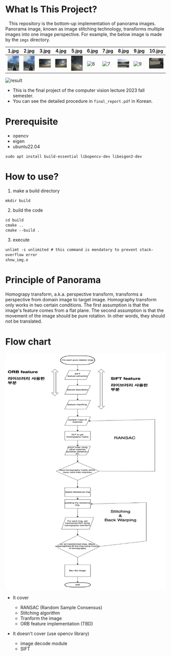 # What Is This Project?
&ensp; This repository is the bottom-up implementation of panorama images. Panorama image, known as image stitching technology, transforms multiple images into one image perspective. For example, the below image is made by the `imgs` directory. 

|1.jpg|2.jpg|3.jpg|4.jpg|5.jpg|6.jpg|7.jpg|8.jpg|9.jpg|10.jpg|
|---|---|---|---|---|---|---|---|---|---|
|![1](imgs/1.jpg)|![2](imgs/2.jpg)|![3](imgs/3.jpg)|![4](imgs/4.jpg)|![5](imgs/5.jpg)|![6](imgs/6.jpg)|![7](imgs/7.jpg)|![8](imgs/8.jpg)|![9](imgs/9.jpg)|![10](imgs/10.jpg)|

![result](nice.jpg)

- This is the final project of the computer vision lecture 2023 fall semester.  
- You can see the detailed procedure in `final_report.pdf` in Korean.

# Prerequisite
- opencv
- eigen 
- ubuntu22.04
```
sudo apt install build-essential libopencv-dev libeigen3-dev
```

# How to use? 

1. make a build directory
```shell
mkdir build
```

2. build the code 
```shell 
cd build 
cmake ..
cmake --build .
```

3. execute 
```shell
unlimt -s unlimited # this command is mendatory to prevent stack-overflow error
show_img.o
```

# Principle of Panorama
Homograpy transform, a.k.a. perspective transform, transforms a perspective from domain image to target image. Homography transform only works in two certain conditions. The first assumption is that the image's feature comes from a flat plane. The second assumption is that the movement of the image should be pure rotation. In other words, they should not be translated. 

# Flow chart
![result](flow_chart.png)

- It cover 
    - RANSAC (Random Sample Consensus)
    - Stitching algorithm
    - Tranform the image
    - ORB feature implementation (TBD)

- It doesn't cover (use opencv library)
    - image decode module
    - SIFT

